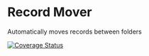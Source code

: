 # Record Mover

Automatically moves records between folders

[![Coverage Status](https://coveralls.io/repos/github/brotherlogic/recordmover/badge.svg)](https://coveralls.io/github/brotherlogic/recordmover)